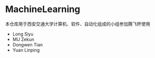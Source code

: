 # MachineLearning
本仓库用于西安交通大学计算机、软件、自动化组成的小组参加腾飞杯使用
+ Long Siyu
+ MU Zekun
+ Dongwen Tian
+ Yuan Linping
